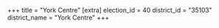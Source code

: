 +++
title = "York Centre"
[extra]
election_id = 40
district_id = "35103"
district_name = "York Centre"
+++
